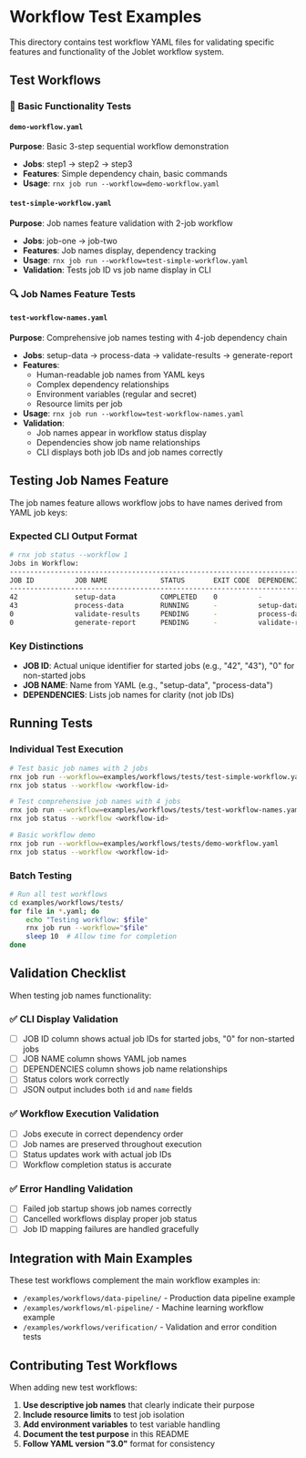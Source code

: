 # Workflow Test Examples

This directory contains test workflow YAML files for validating specific features and functionality of the Joblet
workflow system.

## Test Workflows

### 🚀 Basic Functionality Tests

#### `demo-workflow.yaml`

**Purpose**: Basic 3-step sequential workflow demonstration

- **Jobs**: step1 → step2 → step3
- **Features**: Simple dependency chain, basic commands
- **Usage**: `rnx job run --workflow=demo-workflow.yaml`

#### `test-simple-workflow.yaml`

**Purpose**: Job names feature validation with 2-job workflow

- **Jobs**: job-one → job-two
- **Features**: Job names display, dependency tracking
- **Usage**: `rnx job run --workflow=test-simple-workflow.yaml`
- **Validation**: Tests job ID vs job name display in CLI

### 🔍 Job Names Feature Tests

#### `test-workflow-names.yaml`

**Purpose**: Comprehensive job names testing with 4-job dependency chain

- **Jobs**: setup-data → process-data → validate-results → generate-report
- **Features**:
    - Human-readable job names from YAML keys
    - Complex dependency relationships
    - Environment variables (regular and secret)
    - Resource limits per job
- **Usage**: `rnx job run --workflow=test-workflow-names.yaml`
- **Validation**:
    - Job names appear in workflow status display
    - Dependencies show job name relationships
    - CLI displays both job IDs and job names correctly

## Testing Job Names Feature

The job names feature allows workflow jobs to have names derived from YAML job keys:

### Expected CLI Output Format

```bash
# rnx job status --workflow 1
Jobs in Workflow:
-----------------------------------------------------------------------------------------
JOB ID          JOB NAME             STATUS       EXIT CODE  DEPENDENCIES        
-----------------------------------------------------------------------------------------
42              setup-data           COMPLETED    0          -                   
43              process-data         RUNNING      -          setup-data          
0               validate-results     PENDING      -          process-data        
0               generate-report      PENDING      -          validate-results    
```

### Key Distinctions

- **JOB ID**: Actual unique identifier for started jobs (e.g., "42", "43"), "0" for non-started jobs
- **JOB NAME**: Name from YAML (e.g., "setup-data", "process-data")
- **DEPENDENCIES**: Lists job names for clarity (not job IDs)

## Running Tests

### Individual Test Execution

```bash
# Test basic job names with 2 jobs
rnx job run --workflow=examples/workflows/tests/test-simple-workflow.yaml
rnx job status --workflow <workflow-id>

# Test comprehensive job names with 4 jobs
rnx job run --workflow=examples/workflows/tests/test-workflow-names.yaml
rnx job status --workflow <workflow-id>

# Basic workflow demo
rnx job run --workflow=examples/workflows/tests/demo-workflow.yaml
rnx job status --workflow <workflow-id>
```

### Batch Testing

```bash
# Run all test workflows
cd examples/workflows/tests/
for file in *.yaml; do
    echo "Testing workflow: $file"
    rnx job run --workflow="$file"
    sleep 10  # Allow time for completion
done
```

## Validation Checklist

When testing job names functionality:

### ✅ CLI Display Validation

- [ ] JOB ID column shows actual job IDs for started jobs, "0" for non-started jobs
- [ ] JOB NAME column shows YAML job names
- [ ] DEPENDENCIES column shows job name relationships
- [ ] Status colors work correctly
- [ ] JSON output includes both `id` and `name` fields

### ✅ Workflow Execution Validation

- [ ] Jobs execute in correct dependency order
- [ ] Job names are preserved throughout execution
- [ ] Status updates work with actual job IDs
- [ ] Workflow completion status is accurate

### ✅ Error Handling Validation

- [ ] Failed job startup shows job names correctly
- [ ] Cancelled workflows display proper job status
- [ ] Job ID mapping failures are handled gracefully

## Integration with Main Examples

These test workflows complement the main workflow examples in:

- `/examples/workflows/data-pipeline/` - Production data pipeline example
- `/examples/workflows/ml-pipeline/` - Machine learning workflow example
- `/examples/workflows/verification/` - Validation and error condition tests

## Contributing Test Workflows

When adding new test workflows:

1. **Use descriptive job names** that clearly indicate their purpose
2. **Include resource limits** to test job isolation
3. **Add environment variables** to test variable handling
4. **Document the test purpose** in this README
5. **Follow YAML version "3.0"** format for consistency